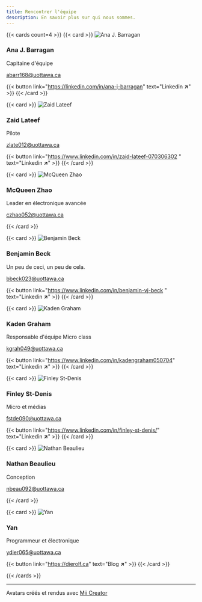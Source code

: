 ```yaml
---
title: Rencontrer l'équipe
description: En savoir plus sur qui nous sommes.
---
```


{{< cards count=4 >}}
{{< card >}}
![Ana J. Barragan ](/img/team/Ana_J_Barragan.png "Ana J. Barragan ")
### Ana J. Barragan 
Capitaine d'équipe 

abarr168@uottawa.ca

{{< button link="https://linkedin.com/in/ana-j-barragan" text="Linkedin **↗**" >}}
{{< /card >}}
<!------------------------------------------------------>
{{< card >}}
![Zaid Lateef](/img/team/Zaid_Lateef.png "Zaid Lateef")
### Zaid Lateef 
Pilote

zlate012@uottawa.ca 

{{< button link="https://www.linkedin.com/in/zaid-lateef-070306302 " text="Linkedin **↗**" >}}
{{< /card >}}
<!------------------------------------------------------>
{{< card >}}
![McQueen Zhao](/img/team/McQueen_Zhao.png "McQueen Zhao")
### McQueen Zhao 
Leader en électronique avancée

czhao052@uottawa.ca 

{{< /card >}}
<!------------------------------------------------------>
{{< card >}}
![Benjamin Beck](/img/team/Benjamin_Beck.png "Benjamin Beck")
### Benjamin Beck
Un peu de ceci, un peu de cela. 

bbeck023@uottawa.ca 

{{< button link="https://www.linkedin.com/in/benjamin-vj-beck " text="Linkedin **↗**" >}}
{{< /card >}}
<!------------------------------------------------------>
{{< card >}}
![Kaden Graham](/img/team/Kaden_Graham.png "Kaden Graham")
### Kaden Graham
Responsable d'équipe Micro class    

kgrah049@uottawa.ca 

{{< button link="https://www.linkedin.com/in/kadengraham050704" text="Linkedin **↗**" >}}
{{< /card >}}
<!------------------------------------------------------>
{{< card >}}
![Finley St-Denis](/img/team/Finley_St-Denis.png "Finley St-Denis")
### Finley St-Denis
Micro et médias 

fstde090@uottawa.ca 

{{< button link="https://www.linkedin.com/in/finley-st-denis/" text="Linkedin **↗**" >}}
{{< /card >}}
<!------------------------------------------------------>
{{< card >}}
![Nathan Beaulieu](/img/team/Nathan_Beaulieu.png "Nathan Beaulieu")
### Nathan Beaulieu
Conception 

nbeau092@uottawa.ca 

{{< /card >}}
<!------------------------------------------------------>
{{< card >}}
![Yan](/img/team/Yan.png "Yan")
### Yan
Programmeur et électronique 

ydier065@uottawa.ca 

{{< button link="https://dierolf.ca" text="Blog **↗**" >}}
{{< /card >}}
<!------------------------------------------------------>

{{< /cards >}}

---

Avatars créés et rendus avec [Mii Creator](https://github.com/datkat21/mii-creator)
